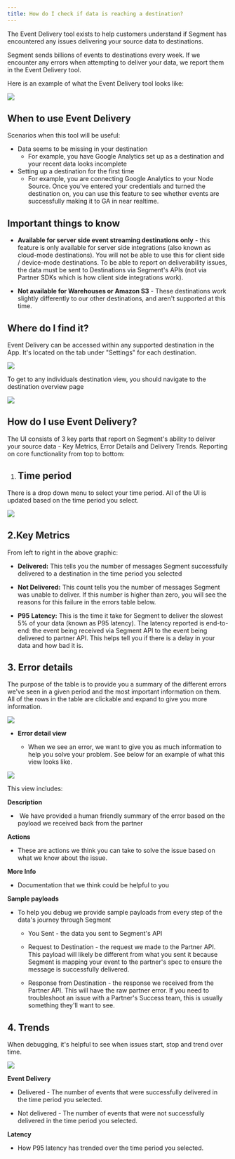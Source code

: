 ```yaml
---
title: How do I check if data is reaching a destination?
---
```


The Event Delivery tool exists to help customers understand if Segment has encountered any issues delivering your source data to destinations. 

Segment sends billions of events to destinations every week. If we encounter any errors when attempting to deliver your data, we report them in the Event Delivery tool.

Here is an example of what the Event Delivery tool looks like:

![](images/edelivery_jXaoBuF6.png)

## When to use Event Delivery

Scenarios when this tool will be useful: 

*   Data seems to be missing in your destination
    *   For example, you have Google Analytics set up as a destination and your recent data looks incomplete
*   Setting up a destination for the first time 
    *   For example, you are connecting Google Analytics to your Node Source. Once you've entered your credentials and turned the destination on, you can use this feature to see whether events are successfully making it to GA in near realtime. 


## Important things to know

*   **Available for server side event streaming destinations only** - this feature is only available for server side integrations (also known as cloud-mode destinations). You will not be able to use this for client side / device-mode destinations. To be able to report on deliverability issues, the data must be sent to Destinations via Segment's APIs (not via Partner SDKs which is how client side integrations work). 

*   **Not available for Warehouses or Amazon S3** - These destinations work slightly differently to our other destinations, and aren't supported at this time.


## Where do I find it? 

Event Delivery can be accessed within any supported destination in the App. It's located on the tab under "Settings" for each destination. 

![](images/edelivery_rzYZESor.png)

To get to any individuals destination view, you should navigate to the destination overview page

![](images/edelivery_feyzNqcy.png)

## How do I use Event Delivery?

The UI consists of 3 key parts that report on Segment's ability to deliver your source data - Key Metrics, Error Details and Delivery Trends. Reporting on core functionality from top to bottom: 

1.  ## **Time period** 


There is a drop down menu to select your time period. All of the UI is updated based on the time period you select. 

![](images/edelivery_Qs4r85sc.png)

## 2.**Key Metrics**

From left to right in the above graphic:

*   **Delivered:** This tells you the number of messages Segment successfully delivered to a destination in the time period you selected

*   **Not Delivered:** This count tells you the number of messages Segment was unable to deliver. If this number is higher than zero, you will see the reasons for this failure in the errors table below. 

*   **P95** **Latency:** This is the time it take for Segment to deliver the slowest 5% of your data (known as P95 latency). The latency reported is end-to-end: the event being received via Segment API to the event being delivered to partner API. This helps tell you if there is a delay in your data and how bad it is. 


## **3\. Error details**

The purpose of the table is to provide you a summary of the different errors we've seen in a given period and the most important information on them. All of the rows in the table are clickable and expand to give you more information. 

![](images/edelivery_V6hldpCl.png)

*   **Error detail view**

    *   When we see an error, we want to give you as much information to help you solve your problem. See below for an example of what this view looks like. 


![](images/edelivery_CgNb4wVN.png)

This view includes: 

**Description**

*    We have provided a human friendly summary of the error based on the payload we received back from the partner


**Actions** 

*   These are actions we think you can take to solve the issue based on what we know about the issue. 


**More Info**

*   Documentation that we think could be helpful to you 


**Sample payloads**

*   To help you debug we provide sample payloads from every step of the data's journey through Segment

    *   You Sent - the data you sent to Segment's API

    *   Request to Destination - the request we made to the Partner API. This payload will likely be different from what you sent it because Segment is mapping your event to the partner's spec to ensure the message is successfully delivered. 

    *   Response from Destination - the response we received from the Partner API. This will have the raw partner error. If you need to troubleshoot an issue with a Partner's Success team, this is usually something they'll want to see. 


## **4\. Trends**

When debugging, it's helpful to see when issues start, stop and trend over time. 

![](images/edelivery_9FRFTAso.png)

**Event Delivery**

*   Delivered - The number of events that were successfully delivered in the time period you selected. 

*   Not delivered - The number of events that were not successfully delivered in the time period you selected. 


**Latency**

*   How P95 latency has trended over the time period you selected.
